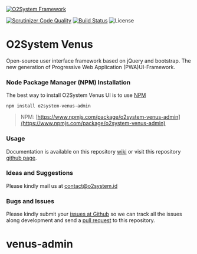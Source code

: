 [![O2System Framework](http://o2system.id/assets/img/logo/logo-200px.png?logo)](http://o2system.id)

[![Scrutinizer Code Quality](https://scrutinizer-ci.com/g/o2system/venus-admin/badges/quality-score.png?b=master)](https://scrutinizer-ci.com/g/o2system/venus-admin/?branch=master)
[![Build Status](https://scrutinizer-ci.com/g/o2system/venus-admin/badges/build.png?b=master)](https://scrutinizer-ci.com/g/o2system/venus-admin/build-status/master)
![License](https://img.shields.io/github/license/o2system/venus-admin.svg)

# O2System Venus
Open-source user interface framework based on jQuery and bootstrap. The new generation of Progressive Web Application (PWA)UI-Framework.

### Node Package Manager (NPM) Installation
The best way to install O2System Venus UI is to use [NPM](https://npmjs.org)
```
npm install o2system-venus-admin
```
> NPM: [https://www.npmjs.com/package/o2system-venus-admin](https://www.npmjs.com/package/o2system-venus-admin)

### Usage
Documentation is available on this repository [wiki](https://github.com/o2system/venus-admin/wiki) or visit this repository [github page](https://github.com/o2system/venus-admin).

### Ideas and Suggestions
Please kindly mail us at [contact@o2system.id](mailto:contact@o2system.id])

### Bugs and Issues
Please kindly submit your [issues at Github](http://github.com/o2system/venus-admin/issues) so we can track all the issues along development and send a [pull request](http://github.com/o2system/venus-admin/pulls) to this repository.


# venus-admin
